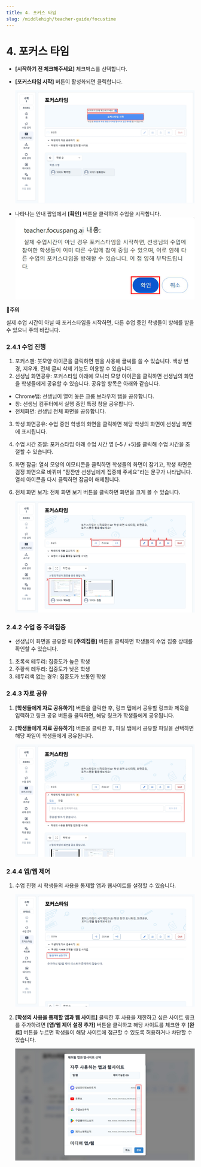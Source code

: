 ```yaml
---
title: 4. 포커스 타임
slug: /middlehigh/teacher-guide/focustime
---
```


# 4. 포커스 타임

- **\[시작하기 전 체크해주세요]** 체크박스를 선택합니다.
- **\[포커스타임 시작]** 버튼이 활성화되면 클릭합니다.

  ![](/img/tcher_2-4_01.jpg)

- 나타나는 안내 팝업에서 **\[확인]** 버튼을 클릭하여 수업을 시작합니다.
  ![](/img/teacher_2-4_02.jpg)

**🚨주의**

실제 수업 시간이 아닐 때 포커스타임을 시작하면, 다른 수업 중인 학생들이 방해를 받을 수 있으니 주의 바랍니다.

### 2.4.1 수업 진행

1. 포커스펜: 붓모양 아이콘을 클릭하면 펜을 사용해 글씨를 쓸 수 있습니다. 색상 변경, 지우개, 전체 글씨 삭제 기능도 이용할 수 있습니다.
2. 선생님 화면공유: 포커스타임 아래에 모니터 모양 아이콘을 클릭하면 선생님의 화면을 학생들에게 공유할 수 있습니다. 공유할 항목은 아래와 같습니다.

- Chrome탭: 선생님이 열어 놓은 크롬 브라우저 탭을 공유합니다.
- 창: 선생님 컴퓨터에서 실행 중인 특정 창을 공유합니다.
- 전체화면: 선생님 전체 화면을 공유합니다.

3. 학생 화면공유: 수업 중인 학생의 화면을 클릭하면 해당 학생의 화면이 선생님 화면에 표시됩니다.
4. 수업 시간 조절: 포커스타임 아래 수업 시간 옆 \[–5 / +5]를 클릭해 수업 시간을 조절할 수 있습니다.
5. 화면 잠금: 열쇠 모양의 이모티콘을 클릭하면 학생들의 화면이 잠기고, 학생 화면은 검정 화면으로 바뀌며 "잠깐만 선생님에게 집중해 주세요"라는 문구가 나타납니다. 열쇠 아이콘을 다시 클릭하면 잠금이 해제됩니다.
6. 전체 화면 보기: 전체 화면 보기 버튼을 클릭하면 화면을 크게 볼 수 있습니다.

   ![](/img/tcher_2-4-1.jpg)

### 2.4.2 수업 중 주의집중

- 선생님이 화면을 공유할 때 **\[주의집중]** 버튼을 클릭하면 학생들의 수업 집중 상태를 확인할 수 있습니다.

1. 초록색 테두리: 집중도가 높은 학생
2. 주황색 테두리: 집중도가 낮은 학생
3. 테두리색 없는 경우: 집중도가 보통인 학생

### 2.4.3 자료 공유

1. **\[학생들에게 자료 공유하기]** 버튼을 클릭한 후, 링크 탭에서 공유할 링크와 제목을 입력하고 링크 공유 버튼을 클릭하면, 해당 링크가 학생들에게 공유됩니다.
2. **\[학생들에게 자료 공유하기]** 버튼을 클릭한 후, 파일 탭에서 공유할 파일을 선택하면 해당 파일이 학생들에게 공유됩니다.

   ![](/img/tcher_2-4-3.jpg)

### 2.4.4 앱/웹 제어

1. 수업 진행 시 학생들의 사용을 통제할 앱과 웹사이트를 설정할 수 있습니다.

   ![](/img/tcher_2-4-4_01.jpg)

2. **\[학생의 사용을 통제할 앱과 웹 사이트]** 클릭한 후 사용을 제한하고 싶은 사이트 링크를 주가하려면 **\[앱/웹 제어 설정 추가]** 버튼을 클릭하고 해당 사이트를 체크한 후 **\[완료]** 버튼을 누르면 학생들이 해당 사이트에 접근할 수 있도록 허용하거나 차단할 수 있습니다.

   ![](/img/teacher_2-4-4_02.jpg)
